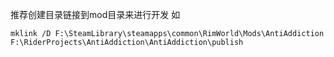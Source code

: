 ﻿推荐创建目录链接到mod目录来进行开发
如
```
mklink /D F:\SteamLibrary\steamapps\common\RimWorld\Mods\AntiAddiction F:\RiderProjects\AntiAddiction\AntiAddiction\publish
```